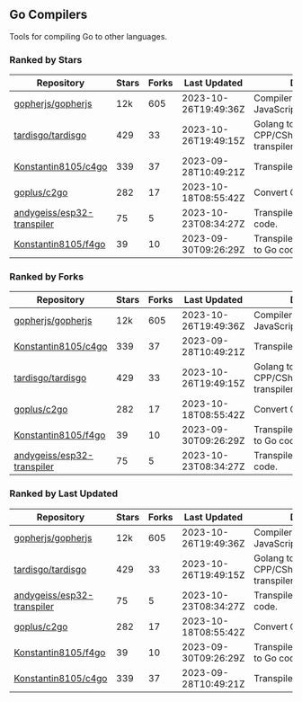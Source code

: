 ## Go Compilers

Tools for compiling Go to other languages.

### Ranked by Stars

| Repository | Stars | Forks | Last Updated | Description | 
|------------|-------|-------|--------------|-------------|
| [gopherjs/gopherjs](https://github.com/gopherjs/gopherjs) | 12k | 605 | 2023-10-26T19:49:36Z |  Compiler from Go to JavaScript. |
| [tardisgo/tardisgo](https://github.com/tardisgo/tardisgo) | 429 | 33 | 2023-10-26T19:49:15Z |  Golang to Haxe to CPP/CSharp/Java/JavaScript transpiler. |
| [Konstantin8105/c4go](https://github.com/Konstantin8105/c4go) | 339 | 37 | 2023-09-28T10:49:21Z |  Transpile C code to Go code. |
| [goplus/c2go](https://github.com/goplus/c2go) | 282 | 17 | 2023-10-18T08:55:42Z |  Convert C code to Go code. |
| [andygeiss/esp32-transpiler](https://github.com/andygeiss/esp32-transpiler) | 75 | 5 | 2023-10-23T08:34:27Z |  Transpile Go into Arduino code. |
| [Konstantin8105/f4go](https://github.com/Konstantin8105/f4go) | 39 | 10 | 2023-09-30T09:26:29Z |  Transpile FORTRAN 77 code to Go code. |

### Ranked by Forks

| Repository | Stars | Forks | Last Updated | Description | 
|------------|-------|-------|--------------|-------------|
| [gopherjs/gopherjs](https://github.com/gopherjs/gopherjs) | 12k | 605 | 2023-10-26T19:49:36Z |  Compiler from Go to JavaScript. |
| [Konstantin8105/c4go](https://github.com/Konstantin8105/c4go) | 339 | 37 | 2023-09-28T10:49:21Z |  Transpile C code to Go code. |
| [tardisgo/tardisgo](https://github.com/tardisgo/tardisgo) | 429 | 33 | 2023-10-26T19:49:15Z |  Golang to Haxe to CPP/CSharp/Java/JavaScript transpiler. |
| [goplus/c2go](https://github.com/goplus/c2go) | 282 | 17 | 2023-10-18T08:55:42Z |  Convert C code to Go code. |
| [Konstantin8105/f4go](https://github.com/Konstantin8105/f4go) | 39 | 10 | 2023-09-30T09:26:29Z |  Transpile FORTRAN 77 code to Go code. |
| [andygeiss/esp32-transpiler](https://github.com/andygeiss/esp32-transpiler) | 75 | 5 | 2023-10-23T08:34:27Z |  Transpile Go into Arduino code. |

### Ranked by Last Updated

| Repository | Stars | Forks | Last Updated | Description | 
|------------|-------|-------|--------------|-------------|
| [gopherjs/gopherjs](https://github.com/gopherjs/gopherjs) | 12k | 605 | 2023-10-26T19:49:36Z |  Compiler from Go to JavaScript. |
| [tardisgo/tardisgo](https://github.com/tardisgo/tardisgo) | 429 | 33 | 2023-10-26T19:49:15Z |  Golang to Haxe to CPP/CSharp/Java/JavaScript transpiler. |
| [andygeiss/esp32-transpiler](https://github.com/andygeiss/esp32-transpiler) | 75 | 5 | 2023-10-23T08:34:27Z |  Transpile Go into Arduino code. |
| [goplus/c2go](https://github.com/goplus/c2go) | 282 | 17 | 2023-10-18T08:55:42Z |  Convert C code to Go code. |
| [Konstantin8105/f4go](https://github.com/Konstantin8105/f4go) | 39 | 10 | 2023-09-30T09:26:29Z |  Transpile FORTRAN 77 code to Go code. |
| [Konstantin8105/c4go](https://github.com/Konstantin8105/c4go) | 339 | 37 | 2023-09-28T10:49:21Z |  Transpile C code to Go code. |

